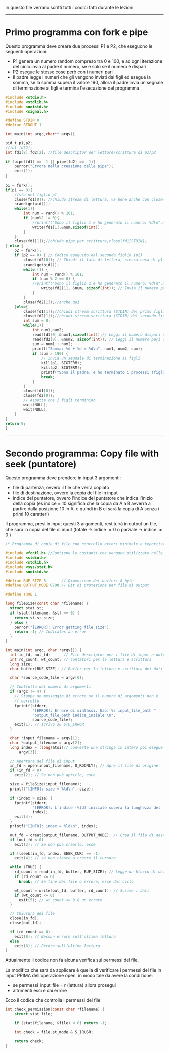 In questo file verrano scritti tutti i codici fatti durante le lezioni

---
# Primo programma con fork e pipe

Questo programma deve creare due processi P1 e P2, che eseguono le seguenti operazioni:

- P1 genera un numero random compreso tra 0 e 100, e ad ogni iterazione del ciclo invia al padre il numero, se e solo se il numero è dispari
- P2 esegue le stesse cose però con i numeri pari
- Il padre legge i numeri che gli vengono inviati dai figli ed esegue la somma, se la somma supera il valore 190, allora il padre invia un segnale di terminazione ai figli e termina l'esecuzione del programma


```c
#include <stdio.h>
#include <stdlib.h>
#include <unistd.h>
#include <signal.h>

#define STDIN 0
#define STDOUT 1

int main(int argc,char** argv){

pid_t p1,p2;
//int fd[2];
int fd1[2],fd2[2]; //file descriptor per letture/scrittura di p1/p2
  
if (pipe(fd1) == -1 || pipe(fd2) == -1){
	perror("Errore nella creazione delle pipe");
	exit(1);
}
  
p1 = fork();
if(p1 == 0){
	//sto nel figlio p1
	close(fd1[0]); //chiudo stream di lettura, va bene anche con close(fd1[STDOUT])
	srand(getpid());
	while(1){
		int num = rand() % 101;
		if (num%2 != 0){
			//printf("Sono il figlio 1 e ho generato il numero: %d\n",num);
			write(fd1[1],&num,sizeof(int));
		}
	}
	close(fd1[1]);//chiudo pipe per scrittura,close(fd1[STDIN])
} else {
	p2 = fork();
	if (p2 == 0) { // Codice eseguito dal secondo figlio (p2)
		close(fd2[0]); // Chiudi il lato di lettura, stessa cosa di p1
		srand(getpid());
		while (1) {
			int num = rand() % 101;
			if (num % 2 == 0) {
			//printf("Sono il figlio 2 e ho generato il numero: %d\n",num);
				write(fd2[1], &num, sizeof(int)); // Invia il numero pari al padre
			}
		}
		close(fd2[1]);//anche qui
	}else{
		close(fd1[1]);//chiudi stream scrittura (STDIN) del primo figlio
		close(fd2[1]);//chiudi stream scrittura (STDIN) del secondo figlio
		int sum = 0;
		while(1){
			int num1,num2;
			read(fd1[0],&num1,sizeof(int));// Leggi il numero dispari dal primo figlio
			read(fd2[0], &num2, sizeof(int)); // Leggi il numero pari dal secondo figlio
			sum = num1 + num2;
			printf("Somma: %d + %d = %d\n", num1, num2, sum);
			if (sum > 190) {
				// Invia un segnale di terminazione ai figli
				kill(p1, SIGTERM);
				kill(p2, SIGTERM);
				printf("Sono il padre, e ho terminato i processi (figli) con PID : %d (p1),%d (p2)\n",p1,p2 );
				break;
			}
		}
		close(fd1[0]);
		close(fd2[0]);
		// Aspetta che i figli terminino
		wait(NULL);
		wait(NULL);
	}
}
return 0;
}
```

---

# Secondo programma: Copy file with seek (puntatore)

Questo programma deve prendere in input 3 argomenti:
- file di partenza, ovvero il file che verrà copiato
- file di destinazione, ovvero la copia del file in input
- indice del puntatore, ovvero l'indice del puntatore che indica l'inizio della copia (es indice = 10 significa che la copia da A a B avverrà a partire dalla posizione 10 in A, e quindi in B ci sarà la copia di A senza i primi 10 caratteri)

Il programma, presi in input questi 3 argomenti, restituirà in output un file, che sarà la copia del file di input (totale -> indice $= 0$ o parziale -> indice $\neq0$ )

```c
/* Programma di copia di file con controllo errori minimale e reportistica. */

#include <fcntl.h> //Contiene le costanti che vengono utilizzate nelle chiamate di sistema relative al controllo dei file descriptors. In questo programma, O_RDONLY viene utilizzato per aprire il file di input in modalità sola lettura.
#include <stdio.h>
#include <stdlib.h>
#include <sys/stat.h>
#include <unistd.h>

#define BUF_SIZE 8       // Dimensione del buffer: 8 byte
#define OUTPUT_MODE 0700 // Bit di protezione per file di output

#define TRUE 1

long fileSize(const char *filename) {
  struct stat st;
  if (stat(filename, &st) == 0) {
    return st.st_size;
  } else {
    perror("[ERROR]: Error getting file size");
    return -1; // Indicates an error
  }
}

int main(int argc, char *argv[]) {
  int in_fd, out_fd;      // File descriptor per i file di input e output
  int rd_count, wt_count; // Contatori per la lettura e scrittura
  long size;
  char buffer[BUF_SIZE]; // Buffer per la lettura e scrittura dei dati

  char *source_code_file = argv[0];

  // Controllo del numero di argomenti
  if (argc != 4) {
    // Stampa un messaggio di errore se il numero di argomenti non è
    // corretto
    fprintf(stderr,
            "[ERROR]: Errore di sintassi. Uso: %s input_file_path "
            "output_file_path indice_inziale \n",
            source_code_file);
    exit(1); // scrivo su STD_ERROR
  }

  char *input_filename = argv[1];
  char *output_filename = argv[2];
  long index = (long)atoi(// converte una stringa in intero poi esegue il cast in long
      argv[3]); 

  // Apertura del file di input
  in_fd = open(input_filename, O_RDONLY); // Apre il file di origine
  if (in_fd < 0)
    exit(2); // Se non può aprirlo, esce

  size = fileSize(input_filename);
  printf("[INFO]: size = %ld\n", size);

  if (index > size) {
    fprintf(stderr,
            "[ERROR]: L'indice (%ld) iniziale supera la lunghezza del file\n",
            index);
    exit(4);
  }
  printf("[INFO]: index = %ld\n", index);

  out_fd = creat(output_filename, OUTPUT_MODE); // Crea il file di destinazione
  if (out_fd < 0)
    exit(3); // Se non può crearlo, esce

  if (lseek(in_fd, index, SEEK_CUR) == -1)
    exit(4); // se non riesce a creare il cursore

  while (TRUE) {
    rd_count = read(in_fd, buffer, BUF_SIZE); // Legge un blocco di dati
    if (rd_count <= 0)
      break; // Se fine del file o errore, esce dal ciclo

    wt_count = write(out_fd, buffer, rd_count); // Scrive i dati
    if (wt_count <= 0)
      exit(5); // wt_count <= 0 è un errore
  }

  // Chiusura dei file
  close(in_fd);
  close(out_fd);

  if (rd_count == 0)
    exit(0); // Nessun errore sull’ultima lettura
  else
    exit(6); // Errore sull’ultima lettura
}
```

Attualmente il codice non fa alcuna verifica sui permessi del file.

La modifica che sarà da applicare è quella di verificare i permessi del file in input PRIMA dell'operazione open, in modo tale da avere la condizione:
- se permessi_input_file = r (lettura) allora prosegui
- altrimenti esci e dai errore

Ecco il codice che controlla i permessi del file

```c
int check_permission(const char *filename) {
	struct stat file;

	if (stat(filename, &file) < 0) return -1;

	int check = file.st_mode & S_IRUSR;

	return check;
}
```
